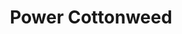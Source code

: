 ---
title: Power Cottonweed
layout: deck
in_progress: true
era: 2010
description: 1st Place World Championships 2010 - Juniors - Yuka Furusawa
achievements:
  - position: 1st
    competition: World Championships 2010
    division: Juniors
    player: Yuka Furusawa
links:
  - href: https://bulbapedia.bulbagarden.net/wiki/Power_Cottonweed_(TCG)
    title: Bulbapedia
  - href: https://www.ptcglegends.com/tournaments/2010_WORLDS/juniors/Yuka%20Furusawa-JP
    title: PTCGLegends
cards:
  pokemon:
    - name: Jumpluff
      set: HS
      number: 6
      quantity: 4
      missing_count: 4
    - name: Skiploom
      set: SW
      number: 65
      quantity: 3
      missing_count: 3
    - name: Hoppip
      set: HS
      number: 67
      quantity: 3
      missing_count: 3
    - name: Hoppip
      set: SW
      number: 90
      quantity: 1
      missing_count: 1
    - name: Claydol
      set: GE
      number: 15
      quantity: 3
      missing_count: 3
    - name: Baltoy
      set: GE
      number: 60
      quantity: 3
      missing_count: 3
    - name: Uxie
      set: LA
      number: 43
      quantity: 2
      missing_count: 2
    - name: Crobat G
      set: PL
      number: 47
      quantity: 1
      missing_count: 1
    - name: Unown R
      set: LA
      number: 77
      quantity: 4
      missing_count: 4
    - name: Unown Q
      set: MD
      number: 49
      quantity: 1
      missing_count: 1
  trainers:
    - name: Pokémon Collector
      set: HS
      number: 97
      quantity: 4
      missing_count: 4
    - name: Roseanne's Research
      set: SW
      number: 125
      quantity: 3
      missing_count: 3
    - name: Judge
      set: UL
      number: 78
      quantity: 2
      missing_count: 2
    - name: Bebe's Search
      set: SW
      number: 119
      quantity: 1
      missing_count: 1
    - name: Pokémon Communication
      set: HS
      number: 98
      quantity: 4
      missing_count: 4
    - name: Rare Candy
      set: UL
      number: 82
      quantity: 3
      missing_count: 3
    - name: PlusPower
      set: UL
      number: 80
      quantity: 3
      missing_count: 3
    - name: Night Maintenance
      set: MT
      number: 113
      quantity: 2
      missing_count: 2
    - name: Warp Point
      set: MD
      number: 88
      quantity: 2
      missing_count: 2
    - name: Luxury Ball
      set: SF
      number: 86
      quantity: 1
      missing_count: 1
    - name: Expert Belt
      set: AR
      number: 87
      quantity: 1
      missing_count: 1
    - name: Broken Time-Space
      set: PL
      number: 104
      quantity: 3
      missing_count: 3
  energy:
    - name: Grass Energy
      set: HS
      number: 115
      quantity: 6
---